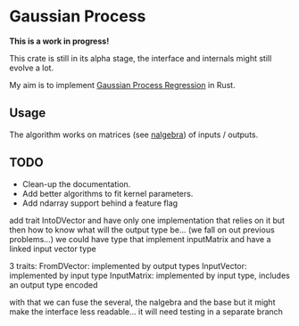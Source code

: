# Gaussian Process

**This is a work in progress!**

This crate is still in its alpha stage, the interface and internals might still evolve a lot.

My aim is to implement [Gaussian Process Regression](https://en.wikipedia.org/wiki/Gaussian_process) in Rust.

## Usage

The algorithm works on matrices (see [nalgebra](https://www.nalgebra.org/quick_reference/)) of inputs / outputs.

## TODO

- Clean-up the documentation.
- Add better algorithms to fit kernel parameters.
- Add ndarray support behind a feature flag

add trait IntoDVector
and have only one implementation that relies on it
but then how to know what will the output type be... (we fall on out previous problems...)
we could have type that implement inputMatrix and have a linked input vector type

3 traits:
FromDVector: implemented by output types
InputVector: implemented by input type
InputMatrix: implemented by input type, includes an output type encoded

with that we can fuse the several, the nalgebra and the base
but it might make the interface less readable... it will need testing in a separate branch